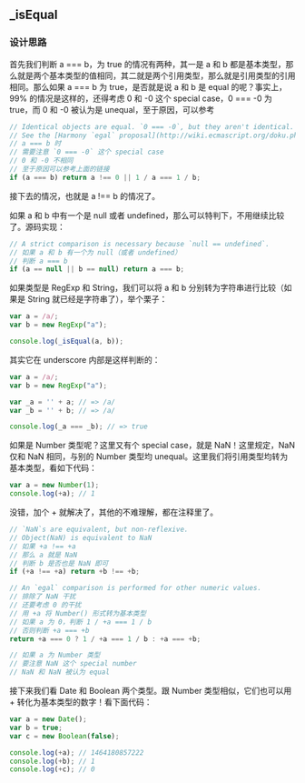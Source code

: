 ## _isEqual

### 设计思路

首先我们判断 a === b，为 true 的情况有两种，其一是 a 和 b 都是基本类型，那么就是两个基本类型的值相同，其二就是两个引用类型，那么就是引用类型的引用相同。那么如果 a === b 为 true，是否就是说 a 和 b 是 equal 的呢？事实上，99% 的情况是这样的，还得考虑 0 和 -0 这个 special case，0 === -0 为 true，而 0 和 -0 被认为是 unequal，至于原因，可以参考

```js
// Identical objects are equal. `0 === -0`, but they aren't identical.
// See the [Harmony `egal` proposal](http://wiki.ecmascript.org/doku.php?id=harmony:egal).
// a === b 时
// 需要注意 `0 === -0` 这个 special case
// 0 和 -0 不相同
// 至于原因可以参考上面的链接
if (a === b) return a !== 0 || 1 / a === 1 / b;
```

接下去的情况，也就是 a !== b 的情况了。

如果 a 和 b 中有一个是 null 或者 undefined，那么可以特判下，不用继续比较了。源码实现：

```js
// A strict comparison is necessary because `null == undefined`.
// 如果 a 和 b 有一个为 null（或者 undefined）
// 判断 a === b
if (a == null || b == null) return a === b;
```

如果类型是 RegExp 和 String，我们可以将 a 和 b 分别转为字符串进行比较（如果是 String 就已经是字符串了），举个栗子：

```js
var a = /a/;
var b = new RegExp("a");

console.log(_isEqual(a, b));
```
其实它在 underscore 内部是这样判断的：

```js
var a = /a/;
var b = new RegExp("a");

var _a = '' + a; // => /a/
var _b = '' + b; // => /a/

console.log(_a === _b); // => true
```

如果是 Number 类型呢？这里又有个 special case，就是 NaN！这里规定，NaN 仅和 NaN 相同，与别的 Number 类型均 unequal。这里我们将引用类型均转为基本类型，看如下代码：

```js
var a = new Number(1);
console.log(+a); // 1
```

没错，加个 + 就解决了，其他的不难理解，都在注释里了。

```js
// `NaN`s are equivalent, but non-reflexive.
// Object(NaN) is equivalent to NaN
// 如果 +a !== +a
// 那么 a 就是 NaN
// 判断 b 是否也是 NaN 即可
if (+a !== +a) return +b !== +b;

// An `egal` comparison is performed for other numeric values.
// 排除了 NaN 干扰
// 还要考虑 0 的干扰
// 用 +a 将 Number() 形式转为基本类型
// 如果 a 为 0，判断 1 / +a === 1 / b
// 否则判断 +a === +b
return +a === 0 ? 1 / +a === 1 / b : +a === +b;

// 如果 a 为 Number 类型
// 要注意 NaN 这个 special number
// NaN 和 NaN 被认为 equal
```

接下来我们看 Date 和 Boolean 两个类型。跟 Number 类型相似，它们也可以用 + 转化为基本类型的数字！看下面代码：

```js
var a = new Date();
var b = true;
var c = new Boolean(false);

console.log(+a); // 1464180857222
console.log(+b); // 1
console.log(+c); // 0
```